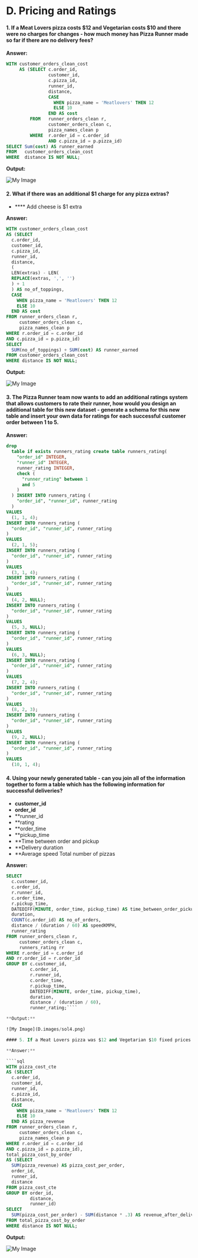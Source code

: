 # D. Pricing and Ratings

#### 1. If a Meat Lovers pizza costs $12 and Vegetarian costs $10 and there were no charges for changes - how much money has Pizza Runner made so far if there are no delivery fees?

**Answer:**

````sql
WITH customer_orders_clean_cost
     AS (SELECT c.order_id,
                customer_id,
                c.pizza_id,
                runner_id,
                distance,
                CASE
                  WHEN pizza_name = 'Meatlovers' THEN 12
                  ELSE 10
                END AS cost
         FROM   runner_orders_clean r,
                customer_orders_clean c,
                pizza_names_clean p
         WHERE  r.order_id = c.order_id
                AND c.pizza_id = p.pizza_id)
SELECT Sum(cost) AS runner_earned
FROM   customer_orders_clean_cost
WHERE  distance IS NOT NULL;
````

**Output:**

![My Image](D.images/sol1.png)

#### 2. What if there was an additional $1 charge for any pizza extras?
- **** Add cheese is $1 extra

**Answer:**

````sql
WITH customer_orders_clean_cost
AS (SELECT
  c.order_id,
  customer_id,
  c.pizza_id,
  runner_id,
  distance,
  (
  LEN(extras) - LEN(
  REPLACE(extras, ',', '')
  ) + 1
  ) AS no_of_toppings,
  CASE
    WHEN pizza_name = 'Meatlovers' THEN 12
    ELSE 10
  END AS cost
FROM runner_orders_clean r,
     customer_orders_clean c,
     pizza_names_clean p
WHERE r.order_id = c.order_id
AND c.pizza_id = p.pizza_id)
SELECT
  SUM(no_of_toppings) + SUM(cost) AS runner_earned
FROM customer_orders_clean_cost
WHERE distance IS NOT NULL;
````

**Output:**

![My Image](D.images/sol2.png)

#### 3. The Pizza Runner team now wants to add an additional ratings system that allows customers to rate their runner, how would you design an additional table for this new dataset - generate a schema for this new table and insert your own data for ratings for each successful customer order between 1 to 5.

**Answer:**

````sql
drop 
  table if exists runners_rating create table runners_rating(
    "order_id" INTEGER, 
    "runner_id" INTEGER, 
    runner_rating INTEGER, 
    check (
      "runner_rating" between 1 
      and 5
    )
  ) INSERT INTO runners_rating (
    "order_id", "runner_id", runner_rating
  ) 
VALUES 
  (1, 1, 4);
INSERT INTO runners_rating (
  "order_id", "runner_id", runner_rating
) 
VALUES 
  (2, 1, 5);
INSERT INTO runners_rating (
  "order_id", "runner_id", runner_rating
) 
VALUES 
  (3, 1, 4);
INSERT INTO runners_rating (
  "order_id", "runner_id", runner_rating
) 
VALUES 
  (4, 2, NULL);
INSERT INTO runners_rating (
  "order_id", "runner_id", runner_rating
) 
VALUES 
  (5, 3, NULL);
INSERT INTO runners_rating (
  "order_id", "runner_id", runner_rating
) 
VALUES 
  (6, 3, NULL);
INSERT INTO runners_rating (
  "order_id", "runner_id", runner_rating
) 
VALUES 
  (7, 2, 4);
INSERT INTO runners_rating (
  "order_id", "runner_id", runner_rating
) 
VALUES 
  (8, 2, 3);
INSERT INTO runners_rating (
  "order_id", "runner_id", runner_rating
) 
VALUES 
  (9, 2, NULL);
INSERT INTO runners_rating (
  "order_id", "runner_id", runner_rating
) 
VALUES 
  (10, 1, 4);

````


#### 4. Using your newly generated table - can you join all of the information together to form a table which has the following information for successful deliveries?
- **customer_id**
- **order_id**
- **runner_id
- **rating
- **order_time
- **pickup_time
- **Time between order and pickup
- **Delivery duration
- **Average speed
Total number of pizzas

**Answer:**

````sql
SELECT
  c.customer_id,
  c.order_id,
  r.runner_id,
  c.order_time,
  r.pickup_time,
  DATEDIFF(MINUTE, order_time, pickup_time) AS time_between_order_pickup,
  duration,
  COUNT(c.order_id) AS no_of_orders,
  distance / (duration / 60) AS speedKMPH,
  runner_rating
FROM runner_orders_clean r,
     customer_orders_clean c,
     runners_rating rr
WHERE r.order_id = c.order_id
AND rr.order_id = r.order_id
GROUP BY c.customer_id,
         c.order_id,
         r.runner_id,
         c.order_time,
         r.pickup_time,
         DATEDIFF(MINUTE, order_time, pickup_time),
         duration,
         distance / (duration / 60),
         runner_rating;````

**Output:**

![My Image](D.images/sol4.png)

#### 5. If a Meat Lovers pizza was $12 and Vegetarian $10 fixed prices with no cost for extras and each runner is paid $0.30 per kilometre traveled - how much money does Pizza Runner have left over after these deliveries?

**Answer:**

````sql
WITH pizza_cost_cte
AS (SELECT
  c.order_id,
  customer_id,
  runner_id,
  c.pizza_id,
  distance,
  CASE
    WHEN pizza_name = 'Meatlovers' THEN 12
    ELSE 10
  END AS pizza_revenue
FROM runner_orders_clean r,
     customer_orders_clean c,
     pizza_names_clean p
WHERE r.order_id = c.order_id
AND c.pizza_id = p.pizza_id),
total_pizza_cost_by_order
AS (SELECT
  SUM(pizza_revenue) AS pizza_cost_per_order,
  order_id,
  runner_id,
  distance
FROM pizza_cost_cte
GROUP BY order_id,
         distance,
         runner_id)
SELECT
  SUM(pizza_cost_per_order) - SUM(distance * .3) AS revenue_after_delivery
FROM total_pizza_cost_by_order
WHERE distance IS NOT NULL;
````

**Output:**

![My Image](D.images/sol5.png)

